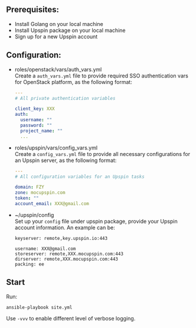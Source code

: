 ## Prerequisites:
* Install Golang on your local machine
* Install Upspin package on your local machine
* Sign up for a new Upspin account

## Configuration:
* roles/openstack/vars/auth_vars.yml   
Create a `auth_vars.yml` file to provide required SSO authentication vars for OpenStack platform, as the following format:
    ```yml
    ---
    # All private authentication variables

    client_key: XXX
    auth:
      username: ""
      password: ""
      project_name: ""
      ...
    ```
* roles/upspin/vars/config_vars.yml   
Create a `config_vars.yml` file to provide all necessary configurations for an Upspin server, as the following format:
    ```yml
    ---
    # All configuration variables for an Upspin tasks

    domain: FZY
    zone: mocupspin.com
    token: ""
    account_email: XXX@gmail.com
    ```
* ~/upspin/config   
Set up your `config` file under upspin package, provide your Upspin account information. An example can be:
    ```
    keyserver: remote,key.upspin.io:443

    username: XXX@gmail.com
    storeserver: remote,XXX.mocupspin.com:443
    dirserver: remote,XXX.mocupspin.com:443
    packing: ee
    ```

## Start
Run:
```
ansible-playbook site.yml
```
Use `-vvv` to enable different level of verbose logging.